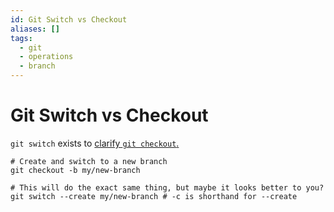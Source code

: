```yaml
---
id: Git Switch vs Checkout
aliases: []
tags:
  - git
  - operations
  - branch
---
```


# Git Switch vs Checkout

`git switch` exists to [clarify `git checkout`.](https://stackoverflow.com/questions/57265785/whats-the-difference-between-git-switch-and-git-checkout-branch)

```shell
# Create and switch to a new branch
git checkout -b my/new-branch

# This will do the exact same thing, but maybe it looks better to you?
git switch --create my/new-branch # -c is shorthand for --create
``` 